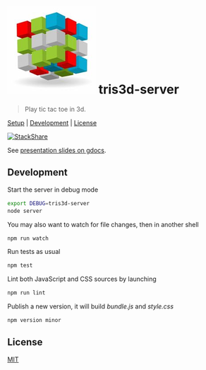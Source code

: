 # ![logo](./public/tris3d.png) tris3d-server

> Play tic tac toe in 3d.

[Setup](#setup) |
[Development](#development) |
[License](#license)

[![StackShare](http://img.shields.io/badge/tech-stack-0690fa.svg?style=flat)](http://stackshare.io/fibo/tris3d)

See [presentation slides on gdocs][tris3d-gdocs].

## Development

Start the server in debug mode

```bash
export DEBUG=tris3d-server
node server
```

You may also want to watch for file changes, then in another shell

```bash
npm run watch
```

Run tests as usual

```bash
npm test
```

Lint both JavaScript and CSS sources by launching

```bash
npm run lint
```

Publish a new version, it will build *bundle.js* and *style.css*

```bash
npm version minor
```

## License

[MIT](http://g14n.info/mit-license)

[tris3d-gdocs]: https://docs.google.com/presentation/d/1QeQhXwDpN4OgD7OyFOIklYKP2bFXbtDnuKotg0VJBfY/edit?usp=sharing "Tris3d presentation slides"
